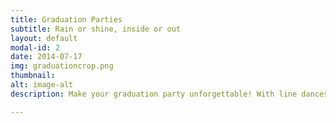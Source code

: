 ```yaml
---
title: Graduation Parties
subtitle: Rain or shine, inside or out
layout: default
modal-id: 2
date: 2014-07-17
img: graduationcrop.png
thumbnail: 
alt: image-alt
description: Make your graduation party unforgettable! With line dances, shoutouts, games, and more! Let the party happen without the hassle! Let us make the best of your celebration!

---
```

